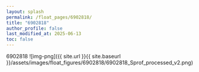 ```yaml
---
layout: splash
permalink: /float_pages/6902818/
title: "6902818"
author_profile: false
last_modified_at: 2025-06-13
toc: false
---
```

 
6902818
![img-png]({{ site.url }}{{ site.baseurl }}/assets/images/float_figures/6902818/6902818_Sprof_processed_v2.png)